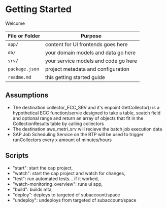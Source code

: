 # Getting Started

Welcome

File or Folder | Purpose
---------|----------
`app/` | content for UI frontends goes here
`db/` | your domain models and data go here
`srv/` | your service models and code go here
`package.json` | project metadata and configuration
`readme.md` | this getting started guide

## Assumptions
- The destination collector_ECC_SRV and it's enpoint GetCollector() is a hypothetical ECC function/servie designed to take a table, seatch field and optional range and return an array of objects that fit in the CollectionResults table by calling collectors
- The destination aws_metri_srv will recieve the batch job execution data
- SAP Job Scheduling Service on the BTP will be used to trigger runCollectors every x amount of minutes/hours


## Scripts

- "start": start the cap project,
- "watch": start the cap project and watch for changes,
- "test": run automated tests... if it worked,
- "watch-monitoring_overview": runs ui app,
- "build": builds mta,
- "deploy": deploys to targeted cf subaccount/space
- "undeploy": undeploys from targeted cf subaccount/space
